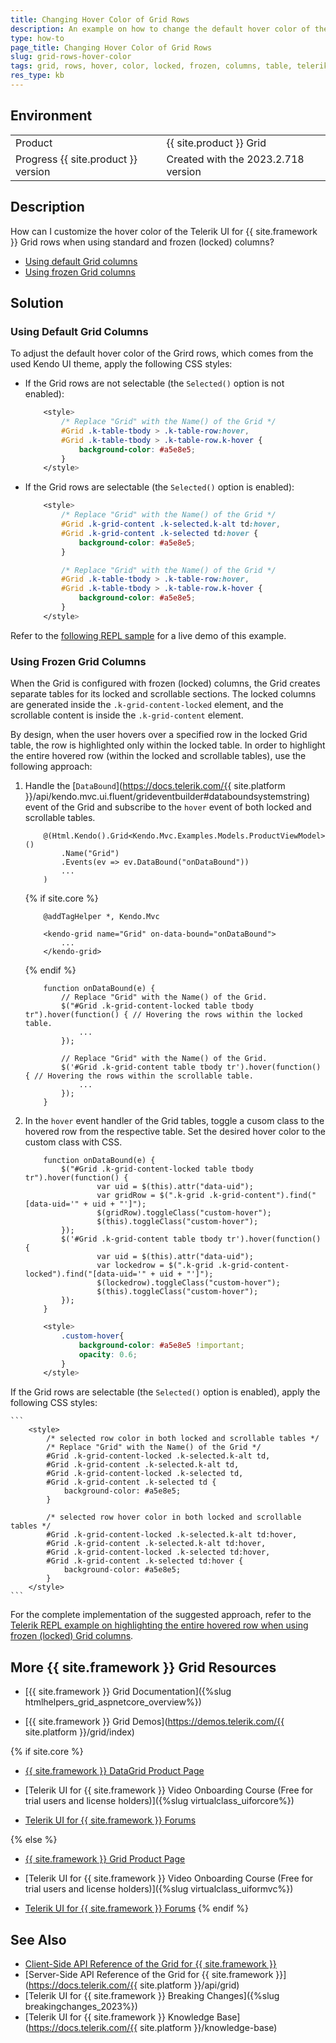 ```yaml
---
title: Changing Hover Color of Grid Rows
description: An example on how to change the default hover color of the Telerik UI for {{ site.framework }} Grid rows.
type: how-to
page_title: Changing Hover Color of Grid Rows
slug: grid-rows-hover-color
tags: grid, rows, hover, color, locked, frozen, columns, table, telerik, core, mvc
res_type: kb
---
```


## Environment

<table>
 <tr>
  <td>Product</td>
  <td>{{ site.product }} Grid</td>
 </tr>
 <tr>
  <td>Progress {{ site.product }} version</td>
  <td>Created with the 2023.2.718 version</td>
 </tr>
</table>

## Description

How can I customize the hover color of the Telerik UI for {{ site.framework }} Grid rows when using standard and frozen (locked) columns?

* [Using default Grid columns](#using-default-grid-columns)
* [Using frozen Grid columns](#using-frozen-grid-columns)

## Solution

### Using Default Grid Columns

To adjust the default hover color of the Grird rows, which comes from the used Kendo UI theme, apply the following CSS styles:

* If the Grid rows are not selectable (the `Selected()` option is not enabled):
    ```CSS
        <style>
            /* Replace "Grid" with the Name() of the Grid */
            #Grid .k-table-tbody > .k-table-row:hover,
            #Grid .k-table-tbody > .k-table-row.k-hover {
                background-color: #a5e8e5;
            }
        </style>
    ```

* If the Grid rows are selectable (the `Selected()` option is enabled):
    ```CSS
        <style>
            /* Replace "Grid" with the Name() of the Grid */
            #Grid .k-grid-content .k-selected.k-alt td:hover,
            #Grid .k-grid-content .k-selected td:hover {
                background-color: #a5e8e5;
            }

            /* Replace "Grid" with the Name() of the Grid */
            #Grid .k-table-tbody > .k-table-row:hover,
            #Grid .k-table-tbody > .k-table-row.k-hover {
                background-color: #a5e8e5;
            }
        </style>
    ```

Refer to the [following REPL sample](https://netcorerepl.telerik.com/QxarQJYs29cDcdNA02) for a live demo of this example.

### Using Frozen Grid Columns

When the Grid is configured with frozen (locked) columns, the Grid creates separate tables for its locked and scrollable sections. The locked columns are generated inside the `.k-grid-content-locked` element, and the scrollable content is inside the `.k-grid-content` element.

By design, when the user hovers over a specified row in the locked Grid table, the row is highlighted only within the locked table. In order to highlight the entire hovered row (within the locked and scrollable tables), use the following approach:

1. Handle the [`DataBound`](https://docs.telerik.com/{{ site.platform }}/api/kendo.mvc.ui.fluent/grideventbuilder#databoundsystemstring) event of the Grid and subscribe to the `hover` event of both locked and scrollable tables.

    ```HtmlHelper
        @(Html.Kendo().Grid<Kendo.Mvc.Examples.Models.ProductViewModel>()
            .Name("Grid")
            .Events(ev => ev.DataBound("onDataBound"))
            ...
        )

    ```
    {% if site.core %}
    ```TagHelper
        @addTagHelper *, Kendo.Mvc

        <kendo-grid name="Grid" on-data-bound="onDataBound">
            ...
        </kendo-grid>

    ```
    {% endif %}
    ```JS script
        function onDataBound(e) {
            // Replace "Grid" with the Name() of the Grid.
            $("#Grid .k-grid-content-locked table tbody tr").hover(function() { // Hovering the rows within the locked table.
                ...
            });

            // Replace "Grid" with the Name() of the Grid.
            $('#Grid .k-grid-content table tbody tr').hover(function() { // Hovering the rows within the scrollable table.
                ...
            });
        }
    ```
1. In the `hover` event handler of the Grid tables, toggle a cusom class to the hovered row from the respective table. Set the desired hover color to the custom class with CSS.

    ```JS script
        function onDataBound(e) {
            $("#Grid .k-grid-content-locked table tbody tr").hover(function() {
                    var uid = $(this).attr("data-uid");
                    var gridRow = $(".k-grid .k-grid-content").find("[data-uid='" + uid + "']");
                    $(gridRow).toggleClass("custom-hover");
                    $(this).toggleClass("custom-hover");
            });
            $('#Grid .k-grid-content table tbody tr').hover(function() {
                    var uid = $(this).attr("data-uid");
                    var lockedrow = $(".k-grid .k-grid-content-locked").find("[data-uid='" + uid + "']");
                    $(lockedrow).toggleClass("custom-hover");
                    $(this).toggleClass("custom-hover");
            });
        }
    ```
    ```CSS Styles
        <style>
            .custom-hover{
                background-color: #a5e8e5 !important;
                opacity: 0.6;
            }
        </style>
    ```

If the Grid rows are selectable (the `Selected()` option is enabled), apply the following CSS styles:

    ```
        <style>
            /* selected row color in both locked and scrollable tables */
            /* Replace "Grid" with the Name() of the Grid */
            #Grid .k-grid-content-locked .k-selected.k-alt td,
            #Grid .k-grid-content .k-selected.k-alt td,
            #Grid .k-grid-content-locked .k-selected td,
            #Grid .k-grid-content .k-selected td {
                background-color: #a5e8e5;
            }

            /* selected row hover color in both locked and scrollable tables */
            #Grid .k-grid-content-locked .k-selected.k-alt td:hover,
            #Grid .k-grid-content .k-selected.k-alt td:hover,
            #Grid .k-grid-content-locked .k-selected td:hover,
            #Grid .k-grid-content .k-selected td:hover {
                background-color: #a5e8e5;
            }
        </style>
    ```

For the complete implementation of the suggested approach, refer to the [Telerik REPL example on highlighting the entire hovered row when using frozen (locked) Grid columns](https://netcorerepl.telerik.com/cRkVQpOX04aXnQBZ18).

## More {{ site.framework }} Grid Resources

* [{{ site.framework }} Grid Documentation]({%slug htmlhelpers_grid_aspnetcore_overview%})

* [{{ site.framework }} Grid Demos](https://demos.telerik.com/{{ site.platform }}/grid/index)

{% if site.core %}
* [{{ site.framework }} DataGrid Product Page](https://www.telerik.com/aspnet-core-ui/grid)

* [Telerik UI for {{ site.framework }} Video Onboarding Course (Free for trial users and license holders)]({%slug virtualclass_uiforcore%})

* [Telerik UI for {{ site.framework }} Forums](https://www.telerik.com/forums/aspnet-core-ui)

{% else %}
* [{{ site.framework }} Grid Product Page](https://www.telerik.com/aspnet-mvc/grid)

* [Telerik UI for {{ site.framework }} Video Onboarding Course (Free for trial users and license holders)]({%slug virtualclass_uiformvc%})

* [Telerik UI for {{ site.framework }} Forums](https://www.telerik.com/forums/aspnet-mvc)
{% endif %}

## See Also

* [Client-Side API Reference of the Grid for {{ site.framework }}](https://docs.telerik.com/kendo-ui/api/javascript/ui/grid)
* [Server-Side API Reference of the Grid for {{ site.framework }}](https://docs.telerik.com/{{ site.platform }}/api/grid)
* [Telerik UI for {{ site.framework }} Breaking Changes]({%slug breakingchanges_2023%})
* [Telerik UI for {{ site.framework }} Knowledge Base](https://docs.telerik.com/{{ site.platform }}/knowledge-base)

